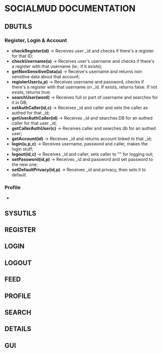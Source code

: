 # SOCIALMUD DOCUMENTATION

## DBUTILS

### Register, Login & Account
 - **checkRegister(id)** -> Receives user \_id and checks if there's a register for that ID;
 - **checkUsername(u)** -> Receives user's username and checks if there's a register with that username (ie.: if it exists);
 - **getNonSensitiveData(u)** -> Receive's username and returns non sensitive data about that account;
 - **registerUser(u,p)** -> Receives username and password, checks if there's a register with that username on \_id. If exists, returns false. If not exists, returns true;
 - **searchUser(word)** -> Receives full or part of username and searches for it in DB;
 - **setAuthCaller(id,c)** -> Receives \_id and caller and sets the caller as authed for that \_id;
 - **getUserAuthCaller(id)** -> Receives \_id and searches DB for an authed caller for that user \_id;
 - **getCallerAuthUser(c)** -> Receives caller and searches db for an authed user;
 - **getAccount(id)** -> Receives \_id and returns account linked to that \_id;
 - **login(u,p,c)** -> Receives username, password and caller, makes the login stuff;
 - **logout(id,c)** -> Receives \_id and caller, sets caller to "" for logging out;
 - **setPassword(id,p)** -> Receives \_id and password and set password to the new one;
 - **setDefaultPrivacy(id,p)** -> Receives \_id and privacy, then sets it to default.
 
 ### Profile
 -

## SYSUTILS

## REGISTER

## LOGIN

## LOGOUT

## FEED

## PROFILE

## SEARCH

## DETAILS

## GUI
